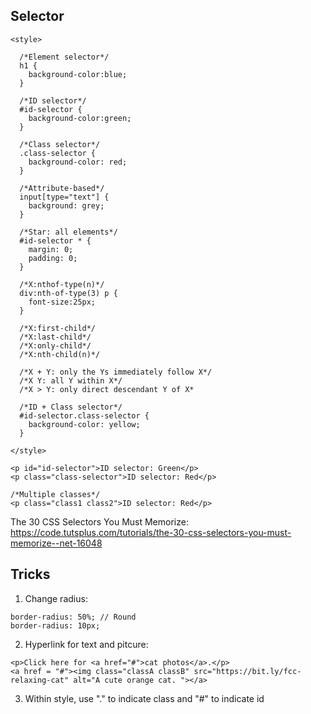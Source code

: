 ## Selector

```
<style>

  /*Element selector*/
  h1 {
    background-color:blue;
  }
  
  /*ID selector*/
  #id-selector {
    background-color:green;
  }
  
  /*Class selector*/
  .class-selector {
    background-color: red;
  }

  /*Attribute-based*/
  input[type="text"] {
    background: grey;
  }
  
  /*Star: all elements*/
  #id-selector * {
    margin: 0;
    padding: 0;
  }

  /*X:nthof-type(n)*/
  div:nth-of-type(3) p {
    font-size:25px;
  }
  
  /*X:first-child*/
  /*X:last-child*/
  /*X:only-child*/
  /*X:nth-child(n)*/
  
  /*X + Y: only the Ys immediately follow X*/ 
  /*X Y: all Y within X*/
  /*X > Y: only direct descendant Y of X*
  
  /*ID + Class selector*/
  #id-selector.class-selector {
    background-color: yellow;
  }

</style>

<p id="id-selector">ID selector: Green</p>
<p class="class-selector">ID selector: Red</p>

/*Multiple classes*/ 
<p class="class1 class2">ID selector: Red</p>
```
The 30 CSS Selectors You Must Memorize: https://code.tutsplus.com/tutorials/the-30-css-selectors-you-must-memorize--net-16048  

## Tricks
1. Change radius:  
```
border-radius: 50%; // Round
border-radius: 10px; 
```
2. Hyperlink for text and pitcure:  
```
<p>Click here for <a href="#">cat photos</a>.</p>   
<a href = "#"><img class="classA classB" src="https://bit.ly/fcc-relaxing-cat" alt="A cute orange cat. "></a>
```
3. Within style, use "." to indicate class and "#" to indicate id  

